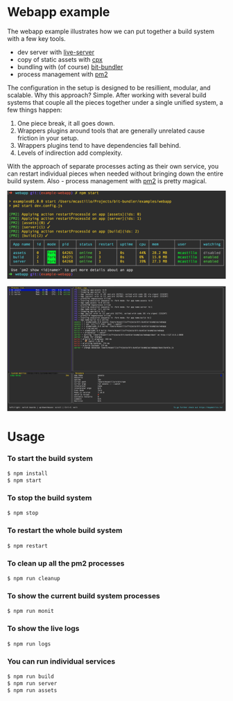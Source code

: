 # Webapp example

The webapp example illustrates how we can put together a build system with a few key tools.

- dev server with [live-server](https://github.com/tapio/live-server)
- copy of static assets with [cpx](https://github.com/mysticatea/cpx)
- bundling with (of course) [bit-bundler](https://github.com/MiguelCastillo/bit-bundler)
- process management with [pm2](https://github.com/Unitech/pm2)

The configuration in the setup is designed to be resillient, modular, and scalable. Why this approach? Simple. After working with several build systems that couple all the pieces together under a single unified system, a few things happen:

1. One piece break, it all goes down.
2. Wrappers plugins around tools that are generally unrelated cause friction in your setup.
3. Wrappers plugins tend to have dependencies fall behind.
4. Levels of indirection add complexity.

With the approach of separate processes acting as their own service, you can restart individual pieces when needed without bringing down the entire build system. Also - process management with [pm2](https://github.com/Unitech/pm2) is pretty magical.

![start build](https://raw.githubusercontent.com/MiguelCastillo/bit-bundler/master/img/webapp-build-start.png "Starting up the build")

![monitor build](https://raw.githubusercontent.com/MiguelCastillo/bit-bundler/master/img/webapp-build-monitor.png "Monitoring the build processes")


# Usage

### To start the build system

```
$ npm install
$ npm start
```

### To stop the build system

```
$ npm stop
```

### To restart the whole build system

```
$ npm restart
```

### To clean up all the pm2 processes

```
$ npm run cleanup
```

### To show the current build system processes

```
$ npm run monit
```

### To show the live logs

```
$ npm run logs
```

### You can run individual services

```
$ npm run build
$ npm run server
$ npm run assets
```
